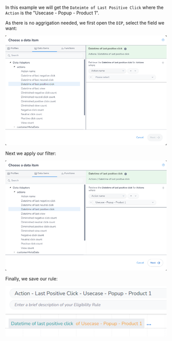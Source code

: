 In this example we will get the `Dateimte of Last Positive Click` where the `Action` is the "Usecase - Popup - Product 1".

As there is no aggrigation needed, we first open the `DIP`, select the field we want:

![alt text](image_1.png)

Next we apply our filter:

![alt text](image_2.png)

Finally, we save our rule:

![alt text](image_3.png)
